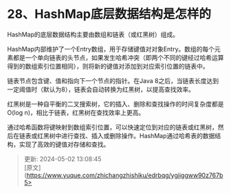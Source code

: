 # 28、HashMap底层数据结构是怎样的

HashMap的底层数据结构主要由数组和链表（或红黑树）组成。

HashMap内部维护了一个Entry数组，用于存储键值对对象Entry。数组的每个元素都是一个单向链表的头节点，如果发生哈希冲突（即两个不同的键经过哈希运算得到的数组索引位置相同），则将新的键值对添加到对应索引位置的链表中。

链表节点包含键、值和指向下一个节点的指针。在Java 8之后，当链表长度达到一定阈值时（默认为8），链表会自动转换为红黑树，以提高查找效率。

红黑树是一种自平衡的二叉搜索树，它的插入、删除和查找操作的时间复杂度都是O(log n)，相比于链表，红黑树在查找效率上更高。

通过哈希函数将键映射到数组索引位置，可以快速定位到对应的链表或红黑树，然后在链表或红黑树中进行查找、插入或删除操作。HashMap通过哈希表的数据结构，实现了高效的键值对存储和查找。



> 更新: 2024-05-02 13:08:45  
> [原文](https://www.yuque.com/zhichangzhishiku/edrbqg/ygiiggww90z767b5>